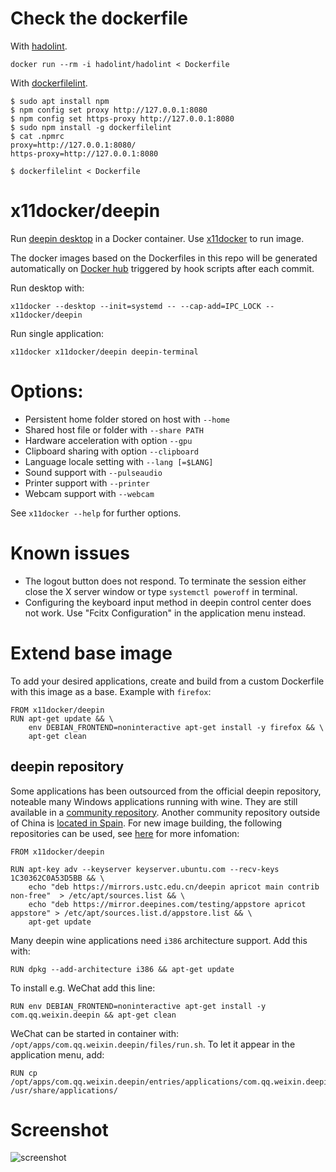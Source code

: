 # Check the dockerfile

With [hadolint](https://github.com/hadolint/hadolint/issues/506).
```
docker run --rm -i hadolint/hadolint < Dockerfile
```
With [dockerfilelint](https://github.com/replicatedhq/dockerfilelint).
```
$ sudo apt install npm
$ npm config set proxy http://127.0.0.1:8080
$ npm config set https-proxy http://127.0.0.1:8080
$ sudo npm install -g dockerfilelint
$ cat .npmrc
proxy=http://127.0.0.1:8080/
https-proxy=http://127.0.0.1:8080

$ dockerfilelint < Dockerfile
```

# x11docker/deepin

Run [deepin desktop](https://www.deepin.org) in a Docker container. 
Use [x11docker](https://github.com/mviereck/x11docker) to run image. 

The docker images based on the Dockerfiles in this repo will be generated automatically on [Docker hub](https://hub.docker.com/repositories/docker/hongyizhao) triggered by hook scripts after each commit.

Run desktop with:
```
x11docker --desktop --init=systemd -- --cap-add=IPC_LOCK -- x11docker/deepin
```

Run single application:
```
x11docker x11docker/deepin deepin-terminal
```

# Options:
 - Persistent home folder stored on host with   `--home`
 - Shared host file or folder with              `--share PATH`
 - Hardware acceleration with option            `--gpu`
 - Clipboard sharing with option                `--clipboard`
 - Language locale setting with                 `--lang [=$LANG]`
 - Sound support with                           `--pulseaudio`
 - Printer support with                         `--printer`
 - Webcam support with                          `--webcam`

See `x11docker --help` for further options.

# Known issues
 - The logout button does not respond. To terminate the session either close the X server window or type `systemctl poweroff` in terminal.
 - Configuring the keyboard input method in deepin control center does not work. Use "Fcitx Configuration" in the application menu instead.

# Extend base image
To add your desired applications, create and build from a custom Dockerfile with this image as a base. Example with `firefox`:
```
FROM x11docker/deepin
RUN apt-get update && \
    env DEBIAN_FRONTEND=noninteractive apt-get install -y firefox && \
    apt-get clean
```

## deepin repository
Some applications has been outsourced from the official deepin repository, noteable many Windows applications running with wine.
They are still available in a [community repository](https://www.deepin.org/en/2020/11/19/statements/).
Another community repository outside of China is [located in Spain](https://deepinenespañol.org/en/improve-the-speed-of-the-deepin-20-beta-repository/).
For new image building, the following repositories can be used, see [here](https://github.com/mviereck/dockerfile-x11docker-deepin/issues/38#issuecomment-737253563) for more infomation:
```
FROM x11docker/deepin

RUN apt-key adv --keyserver keyserver.ubuntu.com --recv-keys 1C30362C0A53D5BB && \
    echo "deb https://mirrors.ustc.edu.cn/deepin apricot main contrib non-free"  > /etc/apt/sources.list && \
    echo "deb https://mirror.deepines.com/testing/appstore apricot appstore" > /etc/apt/sources.list.d/appstore.list && \
    apt-get update
```


Many deepin wine applications need `i386` architecture support. Add this with:
```
RUN dpkg --add-architecture i386 && apt-get update
```

To install e.g. WeChat add this line:
```
RUN env DEBIAN_FRONTEND=noninteractive apt-get install -y com.qq.weixin.deepin && apt-get clean
```
WeChat can be started in container with: `/opt/apps/com.qq.weixin.deepin/files/run.sh`. To let it appear in the application menu, add:
```
RUN cp /opt/apps/com.qq.weixin.deepin/entries/applications/com.qq.weixin.deepin.desktop /usr/share/applications/
```

# Screenshot

![screenshot](https://raw.githubusercontent.com/mviereck/x11docker/screenshots/screenshot-deepin.png "deepin desktop running in Weston+Xwayland window using x11docker")
